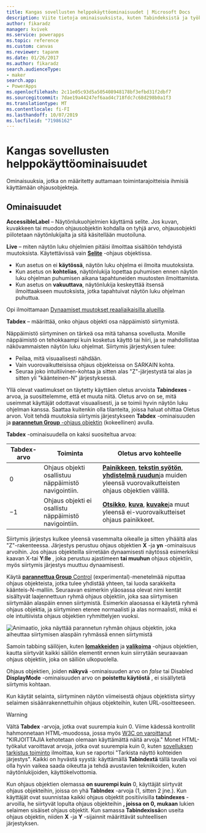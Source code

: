 ```yaml
---
title: Kangas sovellusten helppokäyttöominaisuudet | Microsoft Docs
description: Viite tietoja ominaisuuksista, kuten Tabindeksistä ja työkalu vihjeestä
author: fikaradz
manager: kvivek
ms.service: powerapps
ms.topic: reference
ms.custom: canvas
ms.reviewer: tapanm
ms.date: 01/26/2017
ms.author: fikaradz
search.audienceType:
- maker
search.app:
- PowerApps
ms.openlocfilehash: 2c11e05c93d5a505408948178bf3efbd31f2dbf7
ms.sourcegitcommit: 7dae19a44247ef6aad4c718fdc7c68d298b0a1f3
ms.translationtype: MT
ms.contentlocale: fi-FI
ms.lasthandoff: 10/07/2019
ms.locfileid: "71986162"
---
```

# <a name="accessibility-properties-for-canvas-apps"></a>Kangas sovellusten helppokäyttöominaisuudet

Ominaisuuksia, jotka on määritetty auttamaan toimintarajoitteisia ihmisiä käyttämään ohjausobjekteja.

## <a name="properties"></a>Ominaisuudet

**AccessibleLabel** – Näytönlukuohjelmien käyttämä selite. Jos kuvan, kuvakkeen tai muodon ohjausobjektin kohdalla on tyhjä arvo, ohjausobjekti piilotetaan näytönlukijalta ja sitä käsitellään muotoiluna.

**Live** – miten näytön luku ohjelmien pitäisi ilmoittaa sisältöön tehdyistä muutoksista. Käytettävissä vain **[Selite](control-text-box.md)** -ohjaus objektissa.

* Kun asetus on ei **käytössä**, näytön luku ohjelma ei ilmoita muutoksista.
* Kun asetus on **kohtelias**, näytönlukija lopettaa puhumisen ennen näytön luku ohjelman puhumisen aikana tapahtuneiden muutosten ilmoittamista.
* Kun asetus on **vakuuttava**, näytönlukija keskeyttää itsensä ilmoittaakseen muutoksista, jotka tapahtuivat näytön luku ohjelman puhuttua.

Opi ilmoittamaan [Dynaamiset muutokset reaaliaikaisilla alueilla](../accessible-apps-live-regions.md).

**Tabdex** – määrittää, onko ohjaus objekti osa näppäimistö siirtymistä.

Näppäimistö siirtyminen on tärkeä osa mitä tahansa sovellusta.  Monille näppäimistö on tehokkaampi kuin kosketus käyttö tai hiiri, ja se mahdollistaa näkövammaisten näytön luku ohjelmat.  Siirtymis järjestyksen tulee:
- Peilaa, mitä visuaalisesti nähdään.
- Vain vuorovaikutteisissa ohjaus objekteissa on SARKAIN kohta.
- Seuraa joko intuitiivinen-kohtaa ja sitten alas "Z"-järjestystä tai alas ja sitten yli "käänteinen-N" järjestyksessä.

Yllä olevat vaatimukset on täytetty käyttäen oletus arvoista **Tabindexes** -arvoa, ja suosittelemme, että et muuta niitä.  Oletus arvo on se, mitä useimmat käyttäjät odottavat visuaalisesti, ja se toimii hyvin näytön luku ohjelman kanssa.  Saattaa kuitenkin olla tilanteita, joissa haluat ohittaa Oletus arvon.  Voit tehdä muutoksia siirtymis järjestykseen **Tabdex** -ominaisuuden ja [ **parannetun Group** -ohjaus objektin](https://powerapps.microsoft.com/en-us/blog/enhanced-group-experimental-control-with-layout-control-and-nesting/) (kokeellinen) avulla.  

**Tabdex** -ominaisuudella on kaksi suositeltua arvoa:

| Tabdex-arvo | Toiminta | Oletus arvo kohteelle |
|----------------|----------|-------------|
| 0 | Ohjaus objekti osallistuu näppäimistö navigointiin. | [**Painikkeen**](control-button.md), [**tekstin syötön**](control-text-input.md), [**yhdistelmä ruudun**](control-combo-box.md)ja muiden yleensä vuorovaikutteisten ohjaus objektien välillä. |
| &minus;1 | Ohjaus objekti ei osallistu näppäimistö navigointiin. | [**Otsikko**](control-text-box.md), [**kuva**](control-image.md), [**kuvake**](control-shapes-icons.md)ja muut yleensä ei-vuorovaikutteiset ohjaus painikkeet. |

Siirtymis järjestys kulkee yleensä vasemmalta oikealle ja sitten ylhäältä alas "Z"-rakenteessa. Järjestys perustuu ohjaus objektien **X** -ja **yn** -ominaisuus arvoihin. Jos ohjaus objekteilla siirretään dynaamisesti näytössä esimerkiksi kaavan X-tai **Y:lle** , joka perustuu ajastimeen **tai muuhun** ohjaus objektiin, myös siirtymis järjestys muuttuu dynaamisesti.

Käytä [ **parannettua Group** Control](https://powerapps.microsoft.com/en-us/blog/enhanced-group-experimental-control-with-layout-control-and-nesting/) (experimental)-menetelmää niputtaa ohjaus objekteista, jotka tulee yhdistää yhteen, tai luoda sarakkeita käänteis-N-malliin.  Seuraavan esimerkin yläosassa olevat nimi kentät sisältyvät laajennettuun ryhmä ohjaus objektiin, joka saa siirtymisen siirtymään alaspäin ennen siirtymistä.  Esimerkin alaosassa ei käytetä ryhmä ohjaus objektia, ja siirtyminen etenee normaalisti ja alas normaalisti, mikä ei ole intuitiivista ohjaus objektien ryhmittelyjen vuoksi. 

![Animaatio, joka näyttää parannetun ryhmän ohjaus objektin, joka aiheuttaa siirtymisen alaspäin ryhmässä ennen siirtymistä](media/properties-accessibility/enhanced-group.gif)

Samoin tabbing säilöjen, kuten [**lomakkeiden**](control-form-detail.md) ja [**valikoima**](control-gallery.md) -ohjaus objektien, kautta siirtyvät kaikki säiliön elementit ennen kuin siirrytään seuraavaan ohjaus objektiin, joka on säiliön ulkopuolella.  

Ohjaus objektien, joiden **näkyvä** -ominaisuuden arvo on *false* tai Disabled **DisplayMode** -ominaisuuden arvo on **poistettu käytöstä** , ei sisällytetä siirtymis kohtaan.  

Kun käytät selainta, siirtyminen näytön viimeisestä ohjaus objektista siirtyy selaimen sisäänrakennettuihin ohjaus objekteihin, kuten URL-osoitteeseen.  

> [!WARNING]
> Vältä **Tabdex** -arvoja, jotka ovat suurempia kuin 0. Viime kädessä kontrollit hahmonnetaan HTML-muodossa, jossa myös [W3C on varoittanut](https://www.w3.org/TR/wai-aria-practices/#kbd_general_between) "KIRJOITTAJIA kehotetaan olemaan käyttämättä näitä arvoja." Monet HTML-työkalut varoittavat arvoja, jotka ovat suurempia kuin 0, kuten [sovelluksen tarkistus toiminto](../accessibility-checker.md) ilmoittaa, kun se raportoi "Tarkista näyttö kohteiden järjestys".  Kaikki on hyvästä syystä: käyttämällä **Tabindextä** tällä tavalla voi olla hyvin vaikea saada oikeutta ja tehdä avustavien tekniikoiden, kuten näytönlukijoiden, käyttökelvottomia.
> 
> Kun ohjaus objektien olemassa **on suurempi kuin** 0, käyttäjät siirtyvät ohjaus objekteihin, joissa on yhä **TabIndex** -arvoja (1, sitten 2 jne.). Kun käyttäjät ovat suunnistaa kaikki ohjaus objektit positiivisilla **tabindexes** -arvoilla, he siirtyvät lopulta ohjaus objekteihin **, joissa on 0, mukaan** lukien selaimen sisäiset ohjaus objektit. Kun samassa **Tabindexissä**on useita ohjaus objektin, niiden **X** -ja **Y** -sijainnit määrittävät suhteellisen järjestyksen.





